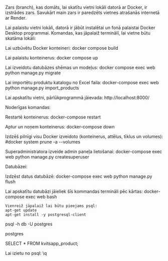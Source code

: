 Zars (branch), kas domāts, lai skatītu vietni lokāli datorā ar Docker, ir izstrādes zars. Savukārt main zars ir paredzēts vietnes atrašanās internetā ar Render.

Lai palaistu vietni lokāli, datorā ir jābūt instalētai un fonā palaistai Docker Desktop programmai.
Komandas, kas jāpalaiž terminālī, lai vietne būtu skatāma lokāli:

Lai uzbūvētu Docker konteineri:
docker compose build

Lai palaistu konteinerus:
docker compose up

Lai izveidotu datubāzes shēmas un modeļus:
docker compose exec web python manage.py migrate

Lai importētu produktu katalogu no Excel faila:
docker-compose exec web python manage.py import_products

Lai apskatītu vietni, pārlūkprogrammā jāievada:
http://localhost:8000/


Noderīgas komandas:

Restartē konteinerus:
docker-compose restart

Aptur un noņem konteinerus:
docker-compose down

Izdzēš pilnīgi visu Docker izveidoto (konteinerus, attēlus, tīklus un volumes):
#docker system prune -a --volumes

Superadministratora izveide admin paneļa lietošanai:
docker-compose exec web python manage.py createsuperuser


Datubāzei:

Izdzēst datus datubāzē:
docker-compose exec web python manage.py flush

Lai apskatītu datubāzi jāieliek šīs kommandas termināli pēc kārtas:
docker-compose exec web bash

    Vienreiž jāpalaiž lai būtu pieejams psql:
    apt-get update
    apt-get install -y postgresql-client

psql -h db -U postgres

postgres

SELECT * FROM kvitsapp_product;


Lai izietu no psql:
\q
